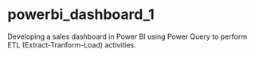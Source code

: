 # powerbi_dashboard_1
Developing a sales dashboard in Power BI using Power Query to perform ETL (Extract-Tranform-Load) activities.
